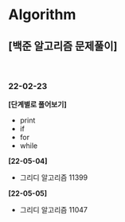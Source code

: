 # Algorithm
<h2>[백준 알고리즘 문제풀이]</h2>
<br>

<h3>22-02-23</h3>

**[단계별로 풀어보기]**

- print
- if
- for
- while



**[22-05-04]**

- 그리디 알고리즘 11399

**[22-05-05]**

- 그리디 알고리즘 11047
